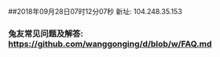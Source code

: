 ##2018年09月28日07时12分07秒 新址: 104.248.35.153
### 兔友常见问题及解答: https://github.com/wanggonging/d/blob/w/FAQ.md
